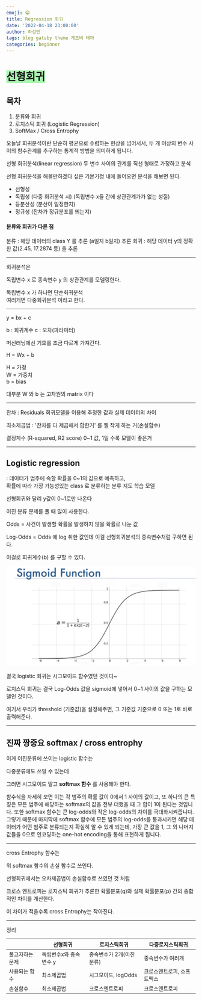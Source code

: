 ```yaml
---
emoji: 😁
title: Regression 회귀
date: '2022-04-18 23:00:00'
author: 하성민
tags: blog gatsby theme 개츠비 테마
categories: beginner
---
```


# <span style='background-color: #aaf5b1'>선형회귀</span>

## 목차
1. 분류와 회귀
2. 로지스틱 회귀 (Logistic Regression)
3. SoftMax / Cross Entrophy

오늘날 회귀분석이란 단순히 평균으로 수렴하는 현상을 넘어서서, 두 개 이상의 변수 사이의 함수관계를 추구하는 통계적 방법을 의미하게 됩니다.

선형 회귀분석(linear regression) 두 변수 사이의 관계를 직선 형태로 가정하고 분석 

선형 회귀분석을 해볼만하겠다 싶은 기본가정 내에 들어오면 분석을 해보면 된다.

* 선형성
* 독립성 (다중 회귀분석 시) (독립변수 x들 간에 상관관계가가 없는 성질)
* 등분산성 (분산이 일정한지)
* 정규성 (잔차가 정규분포를 띄는지)

#### 분류와 회귀가 다른 점

분류 : 해당 데이터의 class Y 를 추론 (a일지 b일지) 추론
회귀 : 해당 데이터 y의 정확한 값(2.45, 17.2874 등) 을 추론

---

회귀분석은 

독립변수 x 로 종속변수 y 의 상관관계를 모델링한다.

독립변수 x 가 하나면 단순회귀분석  
여러개면 다중회귀분석 이라고 한다.

---

y = bx + c

b : 회귀계수
c : 오차(파라미터)

머신러닝에선 기호를 조금 다르게 가져간다.  

H = Wx + b  

H = 가정  
W = 가중치  
b = bias  

대부분 W 와 b 는 고차원의 matrix 이다

---

잔차 : Residuals 회귀모델을 이용해 추정한 값과 실제 데이터의 차이

최소제곱법 : '잔차를 다 제곱해서 합한거' 를 젤 작게 하는 거(손실함수)

결정계수 (R-squared, R2 score) 0~1 값, 1일 수록 모델이 좋은거


---

## Logistic regression

: 데이터가 범주에 속할 확률을 0~1의 값으로 예측하고,  
확률에 따라 가장 가능성있는 class 로 분류하는 분류 지도 학습 모델  

선형회귀와 달리 y값이 0~1로만 나온다

이진 분류 문제를 풀 때 많이 사용한다.

Odds = 사건이 발생할 확률을 발생하지 않을 확률로 나눈 값

Log-Odds = Odds 에 log 취한 값인데 이걸 선형회귀분석의 종속변수처럼 구하면 된다.

이걸로 회귀계수(b) 를 구할 수 있다.

<img src="./1.PNG"></img>

결국 logistic 회귀는 시그모이드 함수였던 것이다~

로지스틱 회귀는 결국 Log-Odds 값을 sigmoid에 넣어서
0~1 사이의 값을 구하는 모델인 것이다.

여기서 우리가 threshold (기준값)을 설정해주면, 그 기준값 기준으로
0 또는 1로 바로 출력해준다.

---

## 진짜 짱중요 softmax / cross entrophy 

이게 이진분류에 쓰이는 logistic 함수는  

다중분류에도 쓰일 수 있는데

그러면 시그모이드 말고 **softmax 함수** 를 사용해야 한다.


함수식을 자세히 보면 이는 각 범주의 확률 값이 0에서 1 사이의 값이고, 또 하나의 큰 특징은 모든 범주에 해당하는 softmax의 값을 전부 더했을 때 그 합이 1이 된다는 것입니다. 또한 softmax 함수는 큰 log-odds와 작은 log-odds의 차이를 극대화시켜줍니다. 그렇기 때문에 마지막에 softmax 함수에 모든 범주의 log-odds를 통과시키면 해당 데이터가 어떤 범주로 분류되는지 확실히 알 수 있게 되는데, 가장 큰 값을 1, 그 외 나머지 값들을 0으로 인코딩하는 one-hot encoding을 통해 표현하게 됩니다.

---

cross Entrophy 함수는

위  softmax 함수의 손실 함수로 쓰인다.

선형회귀에서는 오차제곱법이 손실함수로 쓰였던 것 처럼

크로스 엔트로피는 로지스틱 회귀가 추론한 확률분포(q)와 실제 확률분포(p) 간의 종합적인 차이를 계산한다.  

이 차이가 적을수록 cross Entrophy는 작아진다.

---

정리

||선형회귀|로지스틱회귀|다중로지스틱회귀|
|---|---|---|---|
|풀고자하는문제|독립변수x와 종속변수 y|종속변수가 2개(이진분류)|종속변수가 여러개|
|사용되는 함수|최소제곱법|시그모이드, logOdds|크로스엔트로피, 소프트맥스|
|손실함수|최소제곱법|크로스엔트로피|크로스엔트로피|크로스엔트로피


```python

```
